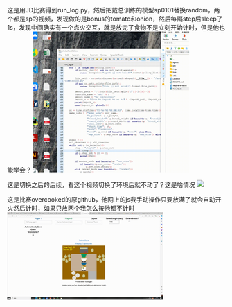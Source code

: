 这是用JD比赛得到run_log.py，然后把戴总训练的模型sp0101替换random，两个都是sp的视频，发现做的是bonus的tomato和onion，然后每隔step后sleep了1s，发现中间确实有一个点火交互，就是放完了食物不是立刻开始计时，但是他也能学会？
<img src="https://github.com/superboySB/Competition_OvercookedAI-2/blob/main/imgs/replays/20240103_173226.gif" width="360px">


这是切换之后的后续，看这个视频切换了环境后就不动了？这是啥情况
<img src="https://github.com/superboySB/Competition_OvercookedAI-2/blob/main/imgs/replays/20240103_173411.gif" width="360px">


这是比赛overcooked的原github，他网上的js我手动操作只要放满了就会自动开火然后计时，如果只放两个我怎么按他都不计时
<img src="https://github.com/superboySB/Competition_OvercookedAI-2/blob/main/imgs/replays/20240103_173756.gif" width="360px">
